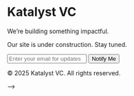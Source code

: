 <!DOCTYPE html>
<html lang="en">
<head>
  <meta charset="UTF-8" />
  <meta name="viewport" content="width=device-width, initial-scale=1.0" />
  <title>Katalyst VC – Under Construction</title>
  <link href="https://cdn.jsdelivr.net/npm/tailwindcss@2.2.19/dist/tailwind.min.css" rel="stylesheet" />
  <link href="https://fonts.googleapis.com/css2?family=Inter:wght@400;600&display=swap" rel="stylesheet" />
  <style>
    body { font-family: 'Inter', sans-serif; }
  </style>
</head>
<body class="bg-gray-900 text-white h-screen flex items-center justify-center px-6">
  <div class="text-center">
    <h1 class="text-4xl sm:text-6xl font-bold mb-4 text-indigo-400">Katalyst VC</h1>
    <p class="text-xl sm:text-2xl mb-6">We’re building something impactful.</p>
    <p class="text-gray-400 mb-8">Our site is under construction. Stay tuned.</p>
    <form class="max-w-md mx-auto">
      <input 
        type="email" 
        placeholder="Enter your email for updates" 
        class="w-full px-4 py-2 rounded mb-4 text-gray-800"
      />
      <button 
        type="submit" 
        class="w-full px-4 py-2 bg-indigo-500 hover:bg-indigo-600 transition rounded text-white font-semibold"
      >
        Notify Me
      </button>
    </form>
    <p class="text-sm mt-6 text-gray-600">© 2025 Katalyst VC. All rights reserved.</p>
  </div>
</body>
</html>
<!--
---
layout: default
title: Home
---

# Katalyst VC

Empowering underserved entrepreneurs with scalable, smart capital.

## Our Mission

Katalyst VC is a micro venture capital fund focused on investing in high-potential micro-entrepreneurs. By deploying small amounts of capital with data-driven diligence, we catalyze long-term impact and financial growth.

[View Our Resources](resources.md)
---
layout: default
title: Home
---

<!-- <section class="text-center">
  <h1 class="text-5xl font-bold mb-4">Innovation. Elegance. Creativity.</h1>
  <p class="text-lg text-gray-300">
    KatalystVC is a micro VC fund focused on early-stage startups in emerging markets...
  </p>
</section> -->
-->